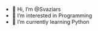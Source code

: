 - 👋 Hi, I’m @Svaziars
- 👀 I’m interested in Programming
- 🌱 I’m currently learning Python

<!---
Svaziars/Svaziars is a ✨ special ✨ repository because its `README.md` (this file) appears on your GitHub profile.
You can click the Preview link to take a look at your changes.
--->
